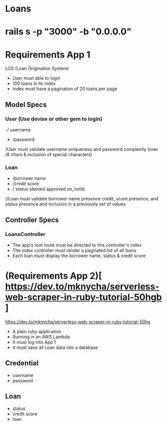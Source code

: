 # Loans

# rails s -p "3000" -b "0.0.0.0"

# Requirements App 1

LOS (Loan Origination System)

- User must able to login
- 100 loans in its index
- index must have a pagination of 20 loans per page

## Model Specs

### User (Use devise or other gem to login)
  -/ username 
  - /password

/User must validate username uniqueness and password complexity (over /8 chars & inclusion of special characters)

### Loan
  - /borrower name
  - /credit score
  - / status (denied approved on_hold)

//Loan must validate borrower name presence credit, score presence, and status presence and inclusion in a previously set of values

## Controller Specs

### LoansController

  - The app's root route must be directed to this controller's index
  - The index controller must render a paginated list of all loans
  - Each loan must display the borrower name, status & credit score

# (Requirements App 2)[ https://dev.to/mknycha/serverless-web-scraper-in-ruby-tutorial-50hgb ]

https://dev.to/mknycha/serverless-web-scraper-in-ruby-tutorial-50hg

- A plain ruby application
- Running in an AWS Lambda
- It must log into App 1
- It must save all Loan data into a database

## Credential
  - username
  - password

## Loan
  - status
  - credit score
  - loan

